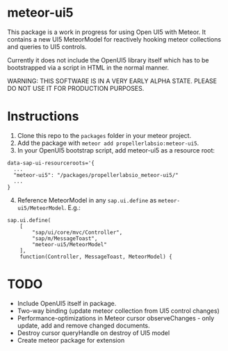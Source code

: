 # meteor-ui5
This package is a work in progress for using Open UI5 with Meteor.  It contains
a new UI5 MeteorModel for reactively hooking meteor collections and queries to
UI5 controls.

Currently it does not include the OpenUI5 library itself which has to be bootstrapped
via a script in HTML in the normal manner.

WARNING: THIS SOFTWARE IS IN A VERY EARLY ALPHA STATE.  PLEASE DO NOT USE IT FOR
PRODUCTION PURPOSES.

# Instructions
1. Clone this repo to the ```packages``` folder in your meteor project.
2. Add the package with ```meteor add propellerlabsio:meteor-ui5```.
3. In your OpenUI5 bootstrap script, add meteor-ui5 as a resource root:
```
data-sap-ui-resourceroots='{
  ...
  "meteor-ui5": "/packages/propellerlabsio_meteor-ui5/"
  ...
}
```
4. Reference MeteorModel in any ```sap.ui.define``` as ```meteor-ui5/MeteorModel```.  E.g.:
```
sap.ui.define(
    [
        "sap/ui/core/mvc/Controller",
        "sap/m/MessageToast",
        "meteor-ui5/MeteorModel"
    ],
    function(Controller, MessageToast, MeteorModel) {
```

# TODO
* Include OpenUI5 itself in package.
* Two-way binding (update meteor collection from UI5 control changes)
* Performance-optimizations in Meteor cursor observeChanges - only update, add and remove changed documents.
* Destroy cursor queryHandle on destroy of UI5 model
* Create meteor package for extension
